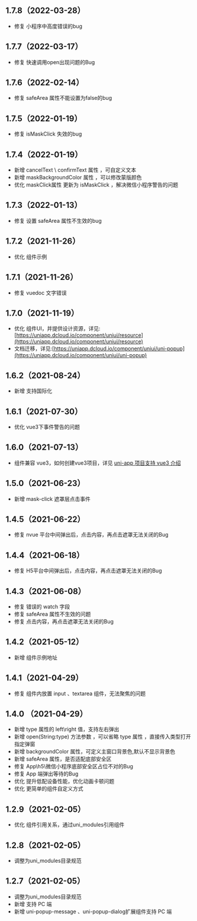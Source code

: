 ## 1.7.8（2022-03-28）

- 修复 小程序中高度错误的bug

## 1.7.7（2022-03-17）

- 修复 快速调用open出现问题的Bug

## 1.7.6（2022-02-14）

- 修复 safeArea 属性不能设置为false的bug

## 1.7.5（2022-01-19）

- 修复 isMaskClick 失效的bug

## 1.7.4（2022-01-19）

- 新增 cancelText \ confirmText 属性 ，可自定义文本
- 新增 maskBackgroundColor 属性 ，可以修改蒙版颜色
- 优化 maskClick属性 更新为 isMaskClick ，解决微信小程序警告的问题

## 1.7.3（2022-01-13）

- 修复 设置 safeArea 属性不生效的bug

## 1.7.2（2021-11-26）

- 优化 组件示例

## 1.7.1（2021-11-26）

- 修复 vuedoc 文字错误

## 1.7.0（2021-11-19）

- 优化
  组件UI，并提供设计资源，详见:[https://uniapp.dcloud.io/component/uniui/resource](https://uniapp.dcloud.io/component/uniui/resource)
- 文档迁移，详见:[https://uniapp.dcloud.io/component/uniui/uni-popup](https://uniapp.dcloud.io/component/uniui/uni-popup)

## 1.6.2（2021-08-24）

- 新增 支持国际化

## 1.6.1（2021-07-30）

- 优化 vue3下事件警告的问题

## 1.6.0（2021-07-13）

- 组件兼容 vue3，如何创建vue3项目，详见 [uni-app 项目支持 vue3 介绍](https://ask.dcloud.net.cn/article/37834)

## 1.5.0（2021-06-23）

- 新增 mask-click 遮罩层点击事件

## 1.4.5（2021-06-22）

- 修复 nvue 平台中间弹出后，点击内容，再点击遮罩无法关闭的Bug

## 1.4.4（2021-06-18）

- 修复 H5平台中间弹出后，点击内容，再点击遮罩无法关闭的Bug

## 1.4.3（2021-06-08）

- 修复 错误的 watch 字段
- 修复 safeArea 属性不生效的问题
- 修复 点击内容，再点击遮罩无法关闭的Bug

## 1.4.2（2021-05-12）

- 新增 组件示例地址

## 1.4.1（2021-04-29）

- 修复 组件内放置 input 、textarea 组件，无法聚焦的问题

## 1.4.0 （2021-04-29）

- 新增 type 属性的 left\right 值，支持左右弹出
- 新增 open(String:type) 方法参数 ，可以省略 type 属性 ，直接传入类型打开指定弹窗
- 新增 backgroundColor 属性，可定义主窗口背景色,默认不显示背景色
- 新增 safeArea 属性，是否适配底部安全区
- 修复 App\h5\微信小程序底部安全区占位不对的Bug
- 修复 App 端弹出等待的Bug
- 优化 提升低配设备性能，优化动画卡顿问题
- 优化 更简单的组件自定义方式

## 1.2.9（2021-02-05）

- 优化 组件引用关系，通过uni_modules引用组件

## 1.2.8（2021-02-05）

- 调整为uni_modules目录规范

## 1.2.7（2021-02-05）

- 调整为uni_modules目录规范
- 新增 支持 PC 端
- 新增 uni-popup-message 、uni-popup-dialog扩展组件支持 PC 端
